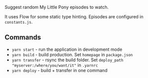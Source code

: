 Suggest random My Little Pony episodes to watch.

It uses Flow for some static type hinting.
Episodes are configured in `constants.js`.

## Commands

* `yarn start` - run the application in development mode
* `yarn build` - build production. Set `homepage` in `package.json`
* `yarn transfer` - rsync the build folder. Set `deploy_path "myserver:/where/you/want/it"` in `.yarnrc`
* `yarn deploy` - build + transfer in one command
